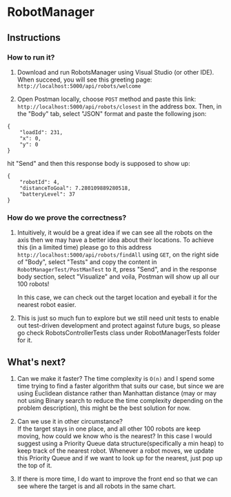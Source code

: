 # RobotManager
## Instructions
### How to run it?
1. Download and run RobotsManager using Visual Studio (or other IDE). When succeed, you will see this greeting page: `http://localhost:5000/api/robots/welcome`

2. Open Postman locally, choose `POST` method and paste this link: `http://localhost:5000/api/robots/closest` in the address box.
Then, in the "Body" tab, select "JSON" format and paste the following json:
```
{
    "loadId": 231, 
    "x": 0, 
    "y": 0 
} 
```
hit "Send" and then this response body is supposed to show up: 
```
{
    "robotId": 4,
    "distanceToGoal": 7.280109889280518,
    "batteryLevel": 37
}
```

### How do we prove the correctness?
1. Intuitively, it would be a great idea if we can see all the robots on the axis then we may have a better idea about their locations. To achieve this (in a limited time) please go to this address `http://localhost:5000/api/robots/findAll` using `GET`, on the right side of "Body", select "Tests" and copy the content in `RobotManagerTest/PostManTest` to it, press "Send", and in the response body section, select "Visualize" and voila, Postman will show up all our 100 robots!

	In this case, we can check out the target location and eyeball it for the nearest robot easier.

2. This is just so much fun to explore but we still need unit tests to enable out test-driven development and protect against future bugs, so please go check RobotsControllerTests class under RobotManagerTests folder for it.

## What's next?
1. Can we make it faster? 
The time complexity is `O(n)` and I spend some time trying to find a faster algorithm that suits our case, but since we are using Euclidean distance rather than Manhattan distance (may or may not using Binary search to reduce the time complexity depending on the problem description), this might be the best solution for now.

2. Can we use it in other circumstance?  
	If the target stays in one place, and all other 100 robots are keep moving, how could we know who is the nearest? In this case I would suggest using a Priority Queue data structure(specifically a min heap) to keep track of the nearest robot. Whenever a robot moves, we update this Priority Queue and if we want to look up for the nearest, just pop up the top of it.
3. If there is more time, I do want to improve the front end so that we can see where the target is and all robots in the same chart.